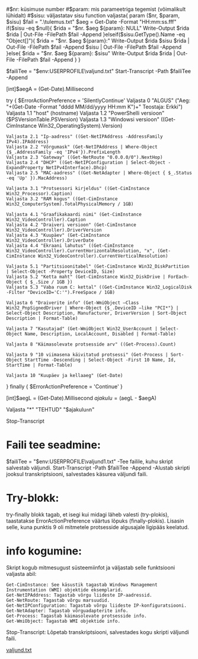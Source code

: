 #$nr:	küsimuse number
#$param: mis parameetriga tegemist (võimalikult lühidalt)
#$sisu:	väljastatav sisu
function valjasta{
	param ($nr, $param, $sisu)
	$fail = ".\tulemus.txt"
	$aeg = Get-Date -Format "HH:mm:ss.fff"
	if($sisu -eq $null){
		$rida = "$nr.	$aeg	${param}:	NULL"
		Write-Output $rida
		$rida | Out-File -FilePath $fail -Append
	}elseif($sisu.GetType().Name -eq "Object[]"){
		$rida = "$nr.	$aeg	${param}:"
		Write-Output $rida $sisu
		$rida | Out-File -FilePath $fail -Append
		$sisu | Out-File -FilePath $fail -Append
	}else{
		$rida = "$nr.	$aeg	${param}:	$sisu"
		Write-Output $rida
		$rida | Out-File -FilePath $fail -Append
	}
}

$failiTee = "$env:USERPROFILE\valjund.txt"
Start-Transcript -Path $failiTee -Append

[int]$aegA = (Get-Date).Millisecond

try {
    $ErrorActionPreference = 'SilentlyContinue'
    Valjasta 0 "ALGUS" ("Aeg: "+(Get-Date -Format "dddd MM/dd/yyyy HH:mm K")+" Teostaja: Erkki")
    Valjasta 1.1 "host" (hostname)
    Valjasta 1.2 "PowerShelli versioon" ($PSVersionTable.PSVersion)
    Valjasta 1.3 "Windowsi versioon" ((Get-CimInstance Win32_OperatingSystem).Version)

    Valjasta 2.1 "Ip-aadress" ((Get-NetIPAddress -AddressFamily IPv4).IPAddress)
    Valjasta 2.2 "Võrgumask" (Get-NetIPAddress | Where-Object {$_.AddressFamily -eq 'IPv4'}).PrefixLength
    Valjasta 2.3 "Gateway" ((Get-NetRoute "0.0.0.0/0").NextHop)
    Valjasta 2.4 "DHCP" ((Get-NetIPConfiguration | Select-Object -ExpandProperty NetIPv4Interface).Dhcp)
    Valjasta 2.5 "MAC-aadress" ((Get-NetAdapter | Where-Object { $_.Status -eq 'Up' }).MacAddress)

    Valjasta 3.1 "Protsessori kirjeldus" ((Get-CimInstance Win32_Processor).Caption)
    Valjasta 3.2 "RAM kogus" ((Get-CimInstance Win32_ComputerSystem).TotalPhysicalMemory / 1GB)

    Valjasta 4.1 "Graafikakaardi nimi" (Get-CimInstance Win32_VideoController).Caption 
    Valjasta 4.2 "Draiveri versioon" (Get-CimInstance Win32_VideoController).DriverVersion
    Valjasta 4.3 "Kuupäev" (Get-CimInstance Win32_VideoController).DriverDate
    Valjasta 4.4 "Ekraani lahutus" ((Get-CimInstance Win32_VideoController).CurrentHorizontalResolution, "x", (Get-CimInstance Win32_VideoController).CurrentVerticalResolution)

    Valjasta 5.1 "Partitsioonitabel" (Get-CimInstance Win32_DiskPartition | Select-Object -Property DeviceID, Size)
    Valjasta 5.2 "Ketta maht" (Get-CimInstance Win32_DiskDrive | ForEach-Object { $_.Size / 1GB })
    Valjasta 5.3 "Vaba ruum C: kettal" ((Get-CimInstance Win32_LogicalDisk -Filter "DeviceID='C:'").FreeSpace / 1GB)

    Valjasta 6 "Draiverite info" (Get-WmiObject –Class Win32_PnpSignedDriver | Where-Object {$_.DeviceID –like "PCI*"} | Select-Object Description, Manufacturer, DriverVersion | Sort-Object Description | Format-Table)

    Valjasta 7 "Kasutajad" (Get-WmiObject Win32_UserAccount | Select-Object Name, Description, LocalAccount, Disabled | Format-Table)

    Valjasta 8 "Käimasolevate protsesside arv" ((Get-Process).Count)

    Valjasta 9 "10 viimasena käivitatud protsessi" (Get-Process | Sort-Object StartTime -Descending | Select-Object -First 10 Name, Id, StartTime | Format-Table)

    Valjasta 10 "Kuupäev ja kellaaeg" (Get-Date)
}
finally {
    $ErrorActionPreference = 'Continue'
}

[int]$aegL = (Get-Date).Millisecond
$ajakulu = ($aegL - $aegA)

Valjasta "*" "TEHTUD" "$ajakulu`n`n"

Stop-Transcript



# Faili tee seadmine:

$failiTee = "$env:USERPROFILE\valjund1.txt" -Tee failile, kuhu skript salvestab väljundi.
Start-Transcript -Path $failiTee -Append -Alustab skripti jooksul transkriptsiooni, salvestades käsurea väljundi faili.


# Try-blokk:

try-finally blokk tagab, et isegi kui midagi läheb valesti (try-plokis), taastatakse ErrorActionPreference väärtus lõpuks (finally-plokis). Lisasin selle, kuna punktis 9 oli mitmetele protsesside algusajale ligipääs keelatud.

# info kogumine:
Skript kogub mitmesugust süsteemiinfot ja väljastab selle funktsiooni valjasta abil:

    Get-CimInstance: See käsustik tagastab Windows Management Instrumentation (WMI) objektide eksemplarid.
    Get-NetIPAddress: Tagastab võrgu liideste IP-aadressid.
    Get-NetRoute: Tagastab võrgu marsuudid.
    Get-NetIPConfiguration: Tagastab võrgu liideste IP-konfiguratsiooni.
    Get-NetAdapter: Tagastab võrguadapterite info.
    Get-Process: Tagastab käimasolevate protsesside info.
    Get-WmiObject: Tagastab WMI objektide info.

Stop-Transcript: Lõpetab transkriptsiooni, salvestades kogu skripti väljundi faili.

[valjund.txt](https://github.com/Marten221/opsys_Ojasaar/files/13709084/valjund.txt)
